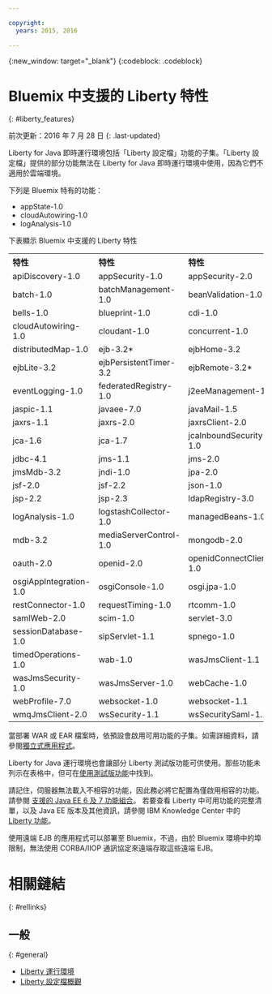 ```yaml
---

copyright:
  years: 2015, 2016

---
```


{:new_window: target="_blank"}
{:codeblock: .codeblock}

# Bluemix 中支援的 Liberty 特性
{: #liberty_features}

前次更新：2016 年 7 月 28 日
{: .last-updated}

Liberty for Java 即時運行環境包括「Liberty 設定檔」功能的子集。「Liberty 設定檔」提供的部分功能無法在 Liberty for Java 即時運行環境中使用，因為它們不適用於雲端環境。

下列是 Bluemix 特有的功能：
* appState-1.0
* cloudAutowiring-1.0 
* logAnalysis-1.0

下表顯示 Bluemix 中支援的 Liberty 特性

<table>

<tr>
<th align="left">特性</th>
<th align="left">特性</th>
<th align="left">特性</th>
<th align="left">特性</th>
</tr>

<tr>
<td>apiDiscovery-1.0</td>
<td>appSecurity-1.0</td>
<td>appSecurity-2.0</td>
<td>appState-1.0</td>
</tr>

<tr>
<td>batch-1.0</td>
<td>batchManagement-1.0</td>
<td>beanValidation-1.0 </td>
<td>beanValidation-1.1</td>
</tr>

<tr>
<td>bells-1.0</td>
<td>blueprint-1.0</td>
<td>cdi-1.0</td>
<td>cdi-1.2</td>
</tr>

<tr>
<td>cloudAutowiring-1.0 </td>
<td>cloudant-1.0</td>
<td>concurrent-1.0</td>
<td>couchdb-1.0</td>
</tr>

<tr>
<td>distributedMap-1.0 </td>
<td>ejb-3.2*</td>
<td>ejbHome-3.2</td>
<td>ejbLite-3.1</td>
</tr>

<tr>
<td>ejbLite-3.2</td>
<td>ejbPersistentTimer-3.2</td>
<td>ejbRemote-3.2*</td>
<td>el-3.0</td>
</tr>

<tr>
<td>eventLogging-1.0</td>
<td>federatedRegistry-1.0</td>
<td>j2eeManagement-1.1</td>
<td>jacc-1.5</td>
</tr>

<tr>
<td>jaspic-1.1</td>
<td>javaee-7.0</td>
<td>javaMail-1.5</td>
<td>jaxb-2.2</td>
</tr>

<tr>
<td>jaxrs-1.1</td>
<td>jaxrs-2.0</td>
<td>jaxrsClient-2.0</td>
<td>jaxws-2.2 </td>
</tr>

<tr>
<td>jca-1.6 </td>
<td>jca-1.7</td>
<td>jcaInboundSecurity-1.0</td>
<td>jdbc-4.0</td>
</tr>

<tr>
<td>jdbc-4.1</td>
<td>jms-1.1</td>
<td>jms-2.0</td>
<td>jmsMdb-3.1 </td>
</tr>

<tr>
<td>jmsMdb-3.2</td>
<td>jndi-1.0</td>
<td>jpa-2.0</td>
<td>jpa-2.1</td>
</tr>

<tr>
<td>jsf-2.0</td>
<td>jsf-2.2</td>
<td>json-1.0 </td>
<td>jsonp-1.0</td>
</tr>

<tr>
<td>jsp-2.2</td>
<td>jsp-2.3</td>
<td>ldapRegistry-3.0 </td>
<td>localConnector-1.0 </td>
</tr>

<tr>
<td>logAnalysis-1.0</td>
<td>logstashCollector-1.0</td>
<td>managedBeans-1.0</td>
<td>mdb-3.1</td>
</tr>

<tr>
<td>mdb-3.2 </td>
<td>mediaServerControl-1.0</td>
<td>mongodb-2.0 </td>
<td>monitor-1.0 </td>
</tr>

<tr>
<td>oauth-2.0 </td>
<td>openid-2.0 </td>
<td>openidConnectClient-1.0 </td>
<td>openidConnectServer-1.0 </td>
</tr>

<tr>
<td>osgiAppIntegration-1.0</td>
<td>osgiConsole-1.0 </td>
<td>osgi.jpa-1.0 </td>
<td>passwordUtilities-1.0</td>
</tr>

<tr>
<td>restConnector-1.0 </td>
<td>requestTiming-1.0</td>
<td>rtcomm-1.0</td>
<td>rtcommGateway-1.0</td>
</tr>

<tr>
<td>samlWeb-2.0</td>
<td>scim-1.0</td>
<td>servlet-3.0</td>
<td>servlet-3.1</td>
</tr>

<tr>
<td>sessionDatabase-1.0 </td>
<td>sipServlet-1.1</td>
<td>spnego-1.0</td>
<td>ssl-1.0 </td>
</tr>

<tr>
<td>timedOperations-1.0 </td>
<td>wab-1.0 </td>
<td>wasJmsClient-1.1 </td>
<td>wasJmsClient-2.0</td>
</tr>

<tr>
<td>wasJmsSecurity-1.0 </td>
<td>wasJmsServer-1.0 </td>
<td>webCache-1.0 </td>
<td>webProfile-6.0 </td>
</tr>

<tr>
<td>webProfile-7.0</td>
<td>websocket-1.0</td>
<td>websocket-1.1</td>
<td>wmqJmsClient-1.1 </td>
</tr>

<tr>
<td>wmqJmsClient-2.0</td>
<td>wsSecurity-1.1</td>
<td>wsSecuritySaml-1.1</td>
<td></td>
</tr>
</table>

當部署 WAR 或 EAR 檔案時，依預設會啟用可用功能的子集。如需詳細資料，請參閱[獨立式應用程式](optionsForPushing.html#stand_alone_apps)。

Liberty for Java 運行環境也會讓部分 Liberty 測試版功能可供使用。那些功能未列示在表格中，但可在<a href="https://new-console.ng.bluemix.net/docs/runtimes/liberty/usingBetaFeatures.html">使用測試版功能</a>中找到。

請記住，伺服器無法載入不相容的功能，因此務必將它配置為僅啟用相容的功能。請參閱
    <a href="http://www-01.ibm.com/support/knowledgecenter/SSEQTP_8.5.5/com.ibm.websphere.wlp.doc/ae/rwlp_prog_model_supported_combos.html">支援的 Java EE 6 及 7 功能組合</a>。
若要查看 Liberty 中可用功能的完整清單，以及 Java EE 版本及其他資訊，請參閱 IBM Knowledge Center 中的 [Liberty 功能](https://www.ibm.com/support/knowledgecenter/SSCKBL_8.5.5/com.ibm.websphere.wlp.doc/ae/rwlp_feat.html)。

使用遠端 EJB 的應用程式可以部署至 Bluemix，不過，由於 Bluemix 環境中的埠限制，無法使用 CORBA/IIOP 通訊協定來遠端存取這些遠端 EJB。

# 相關鏈結
{: #rellinks}
## 一般
{: #general}
* [Liberty 運行環境](index.html)
* [Liberty 設定檔概觀](http://www-01.ibm.com/support/knowledgecenter/SSAW57_8.5.5/com.ibm.websphere.wlp.nd.doc/ae/cwlp_about.html)
